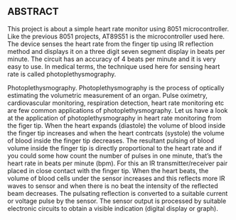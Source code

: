 ## ABSTRACT
This project is about a simple heart rate monitor using 8051 microcontroller. Like the previous 8051 projects, AT89S51 is the microcontroller used here. The device senses the heart rate from the finger tip using IR reflection method and displays it on a three digit seven segment display in beats per minute. The circuit has an accuracy of 4 beats per minute and it is very easy to use. In medical terms, the technique used here for sensing heart rate is called photoplethysmography.

Photoplethysmography.
Photoplethysmography is the process of optically estimating the volumetric measurement of an organ. Pulse oximetry, cardiovascular monitoring, respiration detection, heart rate monitoring etc are few common applications of photoplethysmography. Let us have a look at the application of photoplethysmography in heart rate monitoring from the figer tip. When the heart expands (diastole) the volume of blood inside the finger tip increases and when the heart contrcats (systole) the volume of blood inside the finger tip decreases. The resultant pulsing of blood volume inside the finger tip is directly proportional to the heart rate and if you could some how count the number of pulses in one minute, that’s the heart rate in beats per minute (bpm). For this an IR transmitter/receiver pair  placed in close contact with the finger tip. When the heart beats, the volume of blood cells under the sensor increases and this reflects more IR waves to sensor and when there is no beat the intensity of the reflected beam decreases. The pulsating reflection is converted to a suitable current or voltage pulse by the sensor. The sensor output is processed by suitable electronic circuits to obtain a visible indication (digital display or graph).


